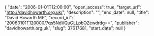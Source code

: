 {
  "date": "2006-01-01T12:00:00", 
  "open_access": true, 
  "target_url": "http://davidhowarth.org.uk/", 
  "description": "", 
  "end_date": null, 
  "title": "David Howarth MP", 
  "record_id": "20060101T120000/7qs5NdVQuGLLpbOZewdrdg==", 
  "publisher": "davidhowarth.org.uk", 
  "slug": 37617681, 
  "start_date": null
}

